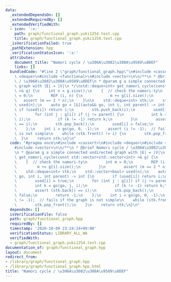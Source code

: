 ```yaml
---
data:
  _extendedDependsOn: []
  _extendedRequiredBy: []
  _extendedVerifiedWith:
  - icon: ':x:'
    path: graph/functional_graph.yuki1254.test.cpp
    title: graph/functional_graph.yuki1254.test.cpp
  _isVerificationFailed: true
  _pathExtension: hpp
  _verificationStatusIcon: ':x:'
  attributes:
    document_title: "Namori cycle / \u306A\u3082\u308A\u9589\u8DEF"
    links: []
  bundledCode: "#line 2 \"graph/functional_graph.hpp\"\n#include <cassert>\n#include\
    \ <deque>\n#include <functional>\n#include <vector>\n\n/**\n * @brief Namori cycle\
    \ / \u306A\u3082\u308A\u9589\u8DEF\n * @param g a simple connected undirected\
    \ graph with |E| = |V|\n */\nstd::deque<int> get_namori_cycle(const std::vector<std::vector<int>\
    \ >& g) {\n    int n = g.size();\n    {  // check the namori-ty\n        int m\
    \ = 0;\n        REP (i, n) {\n            m += g[i].size();\n        }\n     \
    \   assert (m == 2 * n);\n    }\n\n    std::deque<int> stk;\n    std::vector<bool>\
    \ used(n);\n    auto go = [&](auto&& go, int i, int parent) -> int {\n       \
    \ if (used[i]) return i;\n        stk.push_back(i);\n        used[i] = true;\n\
    \        for (int j : g[i]) if (j != parent) {\n            int k = go(go, j,\
    \ i);\n            if (k != -1) return k;\n        }\n        assert (stk.back()\
    \ == i);\n        stk.pop_back();\n        used[i] = false;\n        return -1;\n\
    \    };\n    int i = go(go, 0, -1);\n    assert (i != -1);  // fails if the graph\
    \ is not simple\n    while (stk.front() != i) {\n        stk.pop_front();\n  \
    \  }\n    return stk;\n}\n"
  code: "#pragma once\n#include <cassert>\n#include <deque>\n#include <functional>\n\
    #include <vector>\n\n/**\n * @brief Namori cycle / \u306A\u3082\u308A\u9589\u8DEF\
    \n * @param g a simple connected undirected graph with |E| = |V|\n */\nstd::deque<int>\
    \ get_namori_cycle(const std::vector<std::vector<int> >& g) {\n    int n = g.size();\n\
    \    {  // check the namori-ty\n        int m = 0;\n        REP (i, n) {\n   \
    \         m += g[i].size();\n        }\n        assert (m == 2 * n);\n    }\n\n\
    \    std::deque<int> stk;\n    std::vector<bool> used(n);\n    auto go = [&](auto&&\
    \ go, int i, int parent) -> int {\n        if (used[i]) return i;\n        stk.push_back(i);\n\
    \        used[i] = true;\n        for (int j : g[i]) if (j != parent) {\n    \
    \        int k = go(go, j, i);\n            if (k != -1) return k;\n        }\n\
    \        assert (stk.back() == i);\n        stk.pop_back();\n        used[i] =\
    \ false;\n        return -1;\n    };\n    int i = go(go, 0, -1);\n    assert (i\
    \ != -1);  // fails if the graph is not simple\n    while (stk.front() != i) {\n\
    \        stk.pop_front();\n    }\n    return stk;\n}\n"
  dependsOn: []
  isVerificationFile: false
  path: graph/functional_graph.hpp
  requiredBy: []
  timestamp: '2020-10-09 23:24:24+09:00'
  verificationStatus: LIBRARY_ALL_WA
  verifiedWith:
  - graph/functional_graph.yuki1254.test.cpp
documentation_of: graph/functional_graph.hpp
layout: document
redirect_from:
- /library/graph/functional_graph.hpp
- /library/graph/functional_graph.hpp.html
title: "Namori cycle / \u306A\u3082\u308A\u9589\u8DEF"
---
```

